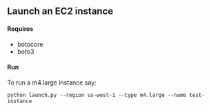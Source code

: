 ## Launch an EC2 instance

#### Requires
 - botocore
 - boto3
 
#### Run
To run a m4.large instance say:

`python launch.py --region us-west-1 --type m4.large --name test-instance`
